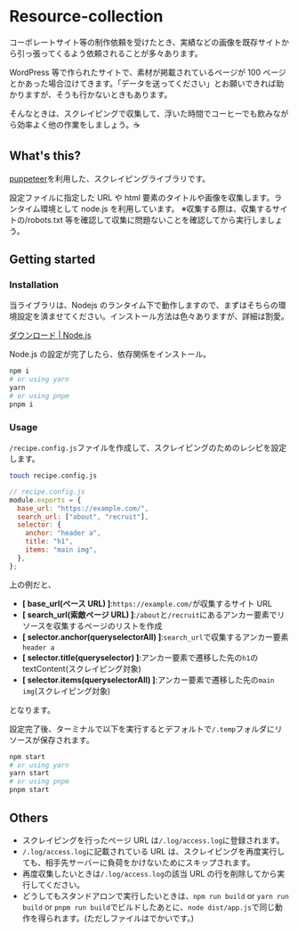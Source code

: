 # Resource-collection

コーポレートサイト等の制作依頼を受けたとき、実績などの画像を既存サイトから引っ張ってくるよう依頼されることが多々あります。

WordPress 等で作られたサイトで、素材が掲載されているページが 100 ページとかあった場合泣けてきます。「データを送ってください」とお願いできれば助かりますが、そうも行かないときもあります。

そんなときは、スクレイピングで収集して、浮いた時間でコーヒーでも飲みながら効率よく他の作業をしましょう。☕️

## What's this?

[puppeteer](https://pptr.dev/)を利用した、スクレイピングライブラリです。

設定ファイルに指定した URL や html 要素のタイトルや画像を収集します。ランタイム環境として node.js を利用しています。
※収集する際は、収集するサイトの/robots.txt 等を確認して収集に問題ないことを確認してから実行しましょう。

## Getting started

### Installation

当ライブラリは、Nodejs のランタイム下で動作しますので、まずはそちらの環境設定を済ませてください。インストール方法は色々ありますが、詳細は割愛。

[ダウンロード | Node.js](https://nodejs.org/ja/download)

Node.js の設定が完了したら、依存関係をインストール。

```Bash
npm i
# or using yarn
yarn
# or using pnpm
pnpm i
```

### Usage

`/recipe.config.js`ファイルを作成して、スクレイピングのためのレシピを設定します。

```bash
touch recipe.config.js
```

```js
// recipe.config.js
module.exports = {
  base_url: "https://example.com/",
  search_url: ["about", "recruit"],
  selector: {
    anchor: "header a",
    title: "h1",
    items: "main img",
  },
};
```

上の例だと、

- **[ base_url(ベース URL) ]**:`https://example.com/`が収集するサイト URL
- **[ search_url(索敵ページ URL) ]**:`/about`と`/recruit`にあるアンカー要素でリソースを収集するページのリストを作成
- **[ selector.anchor(queryselectorAll) ]**:`search_url`で収集するアンカー要素`header a`
- **[ selector.title(queryselector) ]**:アンカー要素で遷移した先の`h1`の textContent(スクレイピング対象)
- **[ selector.items(queryselectorAll) ]**:アンカー要素で遷移した先の`main img`(スクレイピング対象)

となります。

設定完了後、ターミナルで以下を実行するとデフォルトで`/.temp`フォルダにリソースが保存されます。

```Bash
npm start
# or using yarn
yarn start
# or using pnpm
pnpm start
```

## Others

- スクレイピングを行ったページ URL は`/.log/access.log`に登録されます。
- `/.log/access.log`に記載されている URL は、スクレイピングを再度実行しても、相手先サーバーに負荷をかけないためにスキップされます。
- 再度収集したいときは`/.log/access.log`の該当 URL の行を削除してから実行してください。
- どうしてもスタンドアロンで実行したいときは、`npm run build` or `yarn run build` or `pnpm run build`でビルドしたあとに、`node dist/app.js`で同じ動作を得られます。(ただしファイルはでかいです。)
